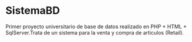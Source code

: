 # SistemaBD
Primer proyecto universitario de base de datos realizado en PHP + HTML + SqlServer.Trata de un sistema para la venta y compra de articulos (Retail).
